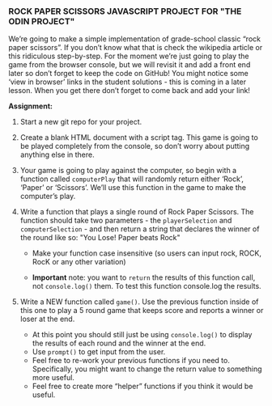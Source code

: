 ### ROCK PAPER SCISSORS JAVASCRIPT PROJECT FOR "THE ODIN PROJECT" ###

We’re going to make a simple implementation of grade-school classic “rock paper scissors”. If you don’t know what that is check the wikipedia article or this ridiculous step-by-step. For the moment we’re just going to play the game from the browser console, but we will revisit it and add a front end later so don’t forget to keep the code on GitHub! You might notice some ‘view in browser’ links in the student solutions - this is coming in a later lesson. When you get there don’t forget to come back and add your link!

**Assignment:**
1. Start a new git repo for your project.
2. Create a blank HTML document with a script tag. This game is going to be played completely from the console, so don’t worry about putting anything else in there.
3. Your game is going to play against the computer, so begin with a function called `computerPlay` that will randomly return either ‘Rock’, ‘Paper’ or ‘Scissors’. We’ll use this function in the game to make the computer’s play.
4. Write a function that plays a single round of Rock Paper Scissors. The function should take two parameters - the `playerSelection` and `computerSelection` - and then return a string that declares the winner of the round like so: "You Lose! Paper beats Rock"

    * Make your function case insensitive (so users can input rock, ROCK, RocK or any other variation)

    * **Important** note: you want to `return` the results of this function call, not `console.log()` them. To test this function console.log the results.

5. Write a NEW function called `game()`. Use the previous function inside of this one to play a 5 round game that keeps score and reports a winner or loser at the end.
    * At this point you should still just be using `console.log()` to display the results of each round and the winner at the end.
    * Use `prompt()` to get input from the user.
    * Feel free to re-work your previous functions if you need to. Specifically, you might want to change the return value to something more useful.
    * Feel free to create more “helper” functions if you think it would be useful.

